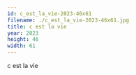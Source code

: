 ```yaml
---
id: c_est_la_vie-2023-46x61
filename: ./c_est_la_vie-2023-46x61.jpg
title: c est la vie
year: 2023
height: 46
width: 61
---
```


c est la vie
